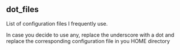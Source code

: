 ## dot_files

List of configuration files I frequently use.

In case you decide to use any, replace the underscore with a dot and
replace the corresponding configuration file in you HOME directory
